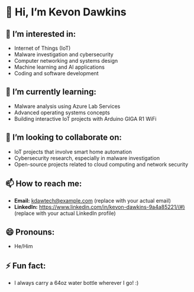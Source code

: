 # 👋 Hi, I’m Kevon Dawkins

## 👀 I’m interested in:
- Internet of Things (IoT)
- Malware investigation and cybersecurity
- Computer networking and systems design
- Machine learning and AI applications
- Coding and software development

## 🌱 I’m currently learning:
- Malware analysis using Azure Lab Services
- Advanced operating systems concepts
- Building interactive IoT projects with Arduino GIGA R1 WiFi

## 💞️ I’m looking to collaborate on:
- IoT projects that involve smart home automation
- Cybersecurity research, especially in malware investigation
- Open-source projects related to cloud computing and network security

## 📫 How to reach me:
- **Email:** kdawtech@example.com (replace with your actual email)
- **LinkedIn:** https://www.linkedin.com/in/kevon-dawkins-9a4a85221/(#) (replace with your actual LinkedIn profile)

## 😄 Pronouns:
- He/Him

## ⚡ Fun fact:
- I always carry a 64oz water bottle wherever I go! :)



<!---
KDawTech/KDawTech is a ✨ special ✨ repository because its `README.md` (this file) appears on your GitHub profile.
You can click the Preview link to take a look at your changes.
--->
